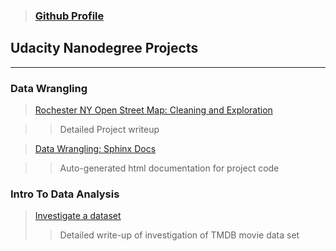 > ### [Github Profile](https://github.com/RileyMShea)

## Udacity Nanodegree Projects
-------------------------------------


### Data Wrangling
> [Rochester NY Open Street Map: Cleaning and Exploration](https://github.com/RileyMShea/DataWranglingC/blob/master/Final_Project/Final_submission.md)

>> Detailed Project writeup

> [Data Wrangling: Sphinx Docs](https://rileymshea.github.io/DataWranglingC/html/index.html)

>> Auto-generated html documentation for project code

### Intro To Data Analysis
> [Investigate a dataset](https://rileymshea.github.io/Investigate-a-data-set/)
>> Detailed write-up of investigation of TMDB movie data set




